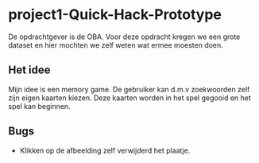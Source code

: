 # project1-Quick-Hack-Prototype

De opdrachtgever is de OBA. Voor deze opdracht kregen we een grote dataset en hier mochten we zelf weten wat ermee moesten doen.

## Het idee
Mijn idee is een memory game. De gebruiker kan d.m.v zoekwoorden zelf zijn eigen kaarten kiezen. 
Deze kaarten worden in het spel gegooid en het spel kan beginnen.

## Bugs 
* Klikken op de afbeelding zelf verwijderd het plaatje.
